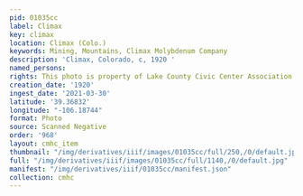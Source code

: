 ```yaml
---
pid: 01035cc
label: Climax
key: climax
location: Climax (Colo.)
keywords: Mining, Mountains, Climax Molybdenum Company
description: 'Climax, Colorado, c, 1920 '
named_persons: 
rights: This photo is property of Lake County Civic Center Association.
creation_date: '1920'
ingest_date: '2021-03-30'
latitude: '39.36832'
longitude: "-106.18744"
format: Photo
source: Scanned Negative
order: '968'
layout: cmhc_item
thumbnail: "/img/derivatives/iiif/images/01035cc/full/250,/0/default.jpg"
full: "/img/derivatives/iiif/images/01035cc/full/1140,/0/default.jpg"
manifest: "/img/derivatives/iiif/01035cc/manifest.json"
collection: cmhc
---
```

